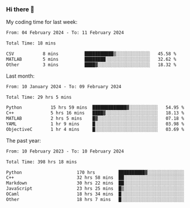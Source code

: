 ### Hi there 👋

My coding time for last week:

<!--START_SECTION:week-->

```txt
From: 04 February 2024 - To: 11 February 2024

Total Time: 18 mins

CSV           8 mins          ███████████▒░░░░░░░░░░░░░   45.58 %
MATLAB        5 mins          ████████░░░░░░░░░░░░░░░░░   32.62 %
Other         3 mins          ████▓░░░░░░░░░░░░░░░░░░░░   18.32 %
```

<!--END_SECTION:week-->

Last month:

<!--START_SECTION:month-->

```txt
From: 10 January 2024 - To: 09 February 2024

Total Time: 29 hrs 5 mins

Python           15 hrs 59 mins  █████████████▓░░░░░░░░░░░   54.95 %
C++              5 hrs 16 mins   ████▓░░░░░░░░░░░░░░░░░░░░   18.13 %
MATLAB           2 hrs 5 mins    █▓░░░░░░░░░░░░░░░░░░░░░░░   07.18 %
YAML             1 hr 9 mins     █░░░░░░░░░░░░░░░░░░░░░░░░   03.98 %
ObjectiveC       1 hr 4 mins     █░░░░░░░░░░░░░░░░░░░░░░░░   03.69 %
```

<!--END_SECTION:month-->

The past year:

<!--START_SECTION:year-->

```txt
From: 10 February 2023 - To: 10 February 2024

Total Time: 398 hrs 18 mins

Python                     170 hrs         ██████████▓░░░░░░░░░░░░░░   42.68 %
C++                        32 hrs 58 mins  ██░░░░░░░░░░░░░░░░░░░░░░░   08.28 %
Markdown                   30 hrs 22 mins  ██░░░░░░░░░░░░░░░░░░░░░░░   07.63 %
JavaScript                 23 hrs 25 mins  █▒░░░░░░░░░░░░░░░░░░░░░░░   05.88 %
OCaml                      18 hrs 34 mins  █░░░░░░░░░░░░░░░░░░░░░░░░   04.66 %
Other                      18 hrs 7 mins   █░░░░░░░░░░░░░░░░░░░░░░░░   04.55 %
```

<!--END_SECTION:year-->
